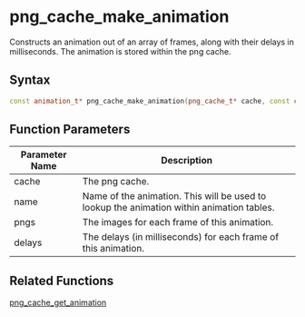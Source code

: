 
# png_cache_make_animation

Constructs an animation out of an array of frames, along with their delays in milliseconds. The animation is stored within the png cache.

## Syntax

```cpp
const animation_t* png_cache_make_animation(png_cache_t* cache, const char* name, const array<png_t>& pngs, const array<float>& delays);
```

## Function Parameters

Parameter Name | Description
--- | ---
cache | The png cache.
name | Name of the animation. This will be used to lookup the animation within animation tables.
pngs | The images for each frame of this animation.
delays | The delays (in milliseconds) for each frame of this animation.

## Related Functions
  
[png_cache_get_animation](https://github.com/RandyGaul/cute_framework/blob/master/doc/graphics/png_cache/png_cache_get_animation.md)  
